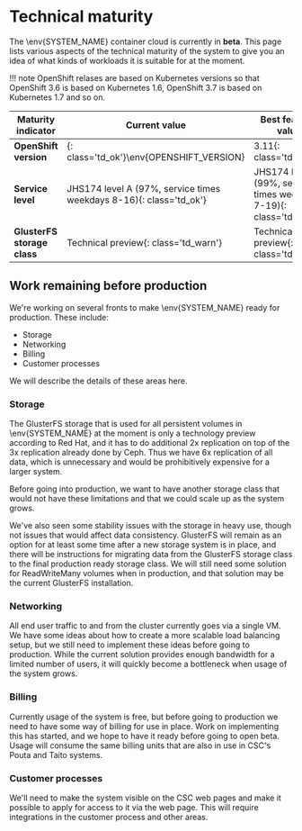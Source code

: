 # Technical maturity

The \env{SYSTEM_NAME} container cloud is currently in **beta**. This page lists various
aspects of the technical maturity of the system to give you an idea of what
kinds of workloads it is suitable for at the moment.

!!! note
    OpenShift relases are based on Kubernetes versions so that OpenShift 3.6 is
    based on Kubernetes 1.6, OpenShift 3.7 is based on Kubernetes 1.7 and so on.

| Maturity indicator          | Current value                                       | Best feasible value                                              |
|-----------------------------|-----------------------------------------------------|------------------------------------------------------------------|
| **OpenShift version**       | {: class='td_ok'}\env{OPENSHIFT_VERSION}            | 3.11{: class='td_ok'}                                             |
| **Service level**           | JHS174 level A (97%, service times weekdays 8-16){: class='td_ok'}      | JHS174 level B (99%, service times weekdays 7-19){: class='td_ok'}        |
| **GlusterFS storage class** | Technical preview{: class='td_warn'}                | Technical preview{: class='td_warn'}                             |

## Work remaining before production

We're working on several fronts to make \env{SYSTEM_NAME} ready for production.
These include:

  * Storage
  * Networking
  * Billing
  * Customer processes

We will describe the details of these areas here.

### Storage

The GlusterFS storage that is used for all persistent volumes in
\env{SYSTEM_NAME} at the moment is only a technology preview according to Red
Hat, and it has to do additional 2x replication on top of the 3x replication
already done by Ceph. Thus we have 6x replication of all data, which is
unnecessary and would be prohibitively expensive for a larger system.

Before going into production, we want to have another storage class that would
not have these limitations and that we could scale up as the system grows.

We've also seen some stability issues with the storage in heavy use, though not
issues that would affect data consistency. GlusterFS will remain as an option
for at least some time after a new storage system is in place, and there will be
instructions for migrating data from the GlusterFS storage class to the final
production ready storage class. We will still need some solution for
ReadWriteMany volumes when in production, and that solution may be the current
GlusterFS installation.

### Networking

All end user traffic to and from the cluster currently goes via a
single VM. We have some ideas about how to create a more scalable load
balancing setup, but we still need to implement these ideas before going
to production. While the current solution provides enough bandwidth for
a limited number of users, it will quickly become a bottleneck when
usage of the system grows.

### Billing

Currently usage of the system is free, but before going to production we need
to have some way of billing for use in place. Work on implementing this has
started, and we hope to have it ready before going to open beta. Usage will
consume the same billing units that are also in use in CSC's Pouta and Taito
systems.

### Customer processes

We'll need to make the system visible on the CSC web pages and make it possible
to apply for access to it via the web page. This will require integrations in
the customer process and other areas.
